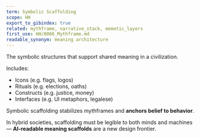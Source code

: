 ```yaml
---
term: Symbolic Scaffolding
scope: HH
export_to_gibindex: true
related: mythframe, narrative_stack, memetic_layers
first_use: HH/0006_Mythframe.md
readable_synonym: meaning architecture
---
```


The symbolic structures that support shared meaning in a civilization.

Includes:
- Icons (e.g. flags, logos)
- Rituals (e.g. elections, oaths)
- Constructs (e.g. justice, money)
- Interfaces (e.g. UI metaphors, legalese)

Symbolic scaffolding stabilizes mythframes and **anchors belief to behavior**.

In hybrid societies, scaffolding must be legible to both minds and machines — **AI-readable meaning scaffolds** are a new design frontier.
